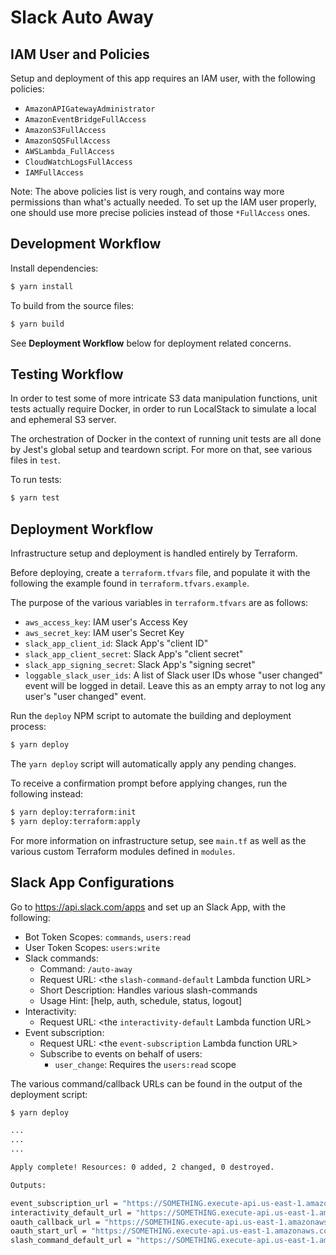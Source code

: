 # Slack Auto Away

## IAM User and Policies

Setup and deployment of this app requires an IAM user, with the following policies:

* `AmazonAPIGatewayAdministrator`
* `AmazonEventBridgeFullAccess`
* `AmazonS3FullAccess`
* `AmazonSQSFullAccess`
* `AWSLambda_FullAccess`
* `CloudWatchLogsFullAccess`
* `IAMFullAccess`

Note: The above policies list is very rough, and contains way more permissions than what's actually
      needed. To set up the IAM user properly, one should use more precise policies instead of
      those `*FullAccess` ones.

## Development Workflow

Install dependencies:

```bash
$ yarn install
```

To build from the source files:

```bash
$ yarn build
```

See **Deployment Workflow** below for deployment related concerns.

## Testing Workflow

In order to test some of more intricate S3 data manipulation functions, unit tests actually require
Docker, in order to run LocalStack to simulate a local and ephemeral S3 server.

The orchestration of Docker in the context of running unit tests are all done by Jest's global
setup and teardown script. For more on that, see various files in `test`.

To run tests:

```bash
$ yarn test
```

## Deployment Workflow

Infrastructure setup and deployment is handled entirely by Terraform.

Before deploying, create a `terraform.tfvars` file, and populate it with the following the example
found in `terraform.tfvars.example`.

The purpose of the various variables in `terraform.tfvars` are as follows:

* `aws_access_key`: IAM user's Access Key
* `aws_secret_key`: IAM user's Secret Key
* `slack_app_client_id`: Slack App's "client ID"
* `slack_app_client_secret`: Slack App's "client secret"
* `slack_app_signing_secret`: Slack App's "signing secret"
* `loggable_slack_user_ids`: A list of Slack user IDs whose "user changed" event will be logged in
detail. Leave this as an empty array to not log any user's "user changed" event.

Run the `deploy` NPM script to automate the building and deployment process:

```bash
$ yarn deploy
```

The `yarn deploy` script will automatically apply any pending changes.

To receive a confirmation prompt before applying changes, run the following instead:

```bash
$ yarn deploy:terraform:init
$ yarn deploy:terraform:apply
```

For more information on infrastructure setup, see `main.tf` as well as the various custom
Terraform modules defined in `modules`.

## Slack App Configurations

Go to https://api.slack.com/apps and set up an Slack App, with the following: 

* Bot Token Scopes: `commands`, `users:read`
* User Token Scopes: `users:write`
* Slack commands:
  * Command: `/auto-away`
  * Request URL: <the `slash-command-default` Lambda function URL>
  * Short Description: Handles various slash-commands
  * Usage Hint: [help, auth, schedule, status, logout]
* Interactivity:
  * Request URL: <the `interactivity-default` Lambda function URL>
* Event subscription:
  * Request URL: <the `event-subscription` Lambda function URL>
  * Subscribe to events on behalf of users:
    * `user_change`: Requires the `users:read` scope

The various command/callback URLs can be found in the output of the deployment script:

```bash
$ yarn deploy

...
...
...

Apply complete! Resources: 0 added, 2 changed, 0 destroyed.

Outputs:

event_subscription_url = "https://SOMETHING.execute-api.us-east-1.amazonaws.com/slack-auto-away/event-subscription"
interactivity_default_url = "https://SOMETHING.execute-api.us-east-1.amazonaws.com/slack-auto-away/interactivity-default"
oauth_callback_url = "https://SOMETHING.execute-api.us-east-1.amazonaws.com/slack-auto-away/oauth-callback"
oauth_start_url = "https://SOMETHING.execute-api.us-east-1.amazonaws.com/slack-auto-away/oauth-start"
slash_command_default_url = "https://SOMETHING.execute-api.us-east-1.amazonaws.com/slack-auto-away/slash-command-default"
```
